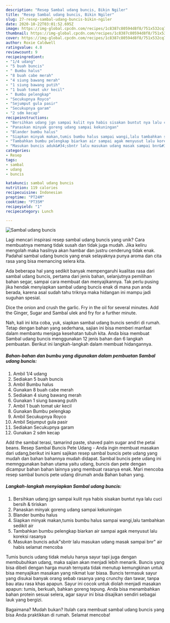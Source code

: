 ```yaml
---
description: "Resep Sambal udang buncis, Bikin Ngiler"
title: "Resep Sambal udang buncis, Bikin Ngiler"
slug: 27-resep-sambal-udang-buncis-bikin-ngiler
date: 2020-10-22T03:01:52.695Z
image: https://img-global.cpcdn.com/recipes/1c8387c80594d8f8/751x532cq70/sambal-udang-buncis-foto-resep-utama.jpg
thumbnail: https://img-global.cpcdn.com/recipes/1c8387c80594d8f8/751x532cq70/sambal-udang-buncis-foto-resep-utama.jpg
cover: https://img-global.cpcdn.com/recipes/1c8387c80594d8f8/751x532cq70/sambal-udang-buncis-foto-resep-utama.jpg
author: Roxie Caldwell
ratingvalue: 4.8
reviewcount: 9
recipeingredient:
- "1/4 udang"
- "5 buah buncis"
- " Bumbu halus"
- "8 buah cabe merah"
- "4 siung bawang merah"
- "1 siung bawang putih"
- "1 buah tomat ukr kecil"
- " Bumbu pelengkap"
- "Secukupnya Royco"
- "Sejumput gula pasir"
- "Secukupnya garam"
- "2 sdm kecap"
recipeinstructions:
- "Bersihkan udang jgn sampai kulit nya habis sisakan buntut nya lalu cuci bersih &amp; tiriskan"
- "Panaskan minyak goreng udang sampai kekuningan"
- "Blander bumbu halus"
- "Siapkan minyak makan,tumis bumbu halus sampai wangi,lalu tambahkan sedikit air"
- "Tambahkan bumbu pelengkap biarkan air sampai agak menyusut lalu koreksi rasanya"
- "Masukan buncis aduk&#34;sbntr lalu masukan udang masak sampai bnr&#34; air habis selamat mencoba"
categories:
- Resep
tags:
- sambal
- udang
- buncis

katakunci: sambal udang buncis 
nutrition: 119 calories
recipecuisine: Indonesian
preptime: "PT24M"
cooktime: "PT35M"
recipeyield: "1"
recipecategory: Lunch

---
```



![Sambal udang buncis](https://img-global.cpcdn.com/recipes/1c8387c80594d8f8/751x532cq70/sambal-udang-buncis-foto-resep-utama.jpg)

Lagi mencari inspirasi resep sambal udang buncis yang unik? Cara membuatnya memang tidak susah dan tidak juga mudah. Jika keliru mengolah maka hasilnya akan hambar dan justru cenderung tidak enak. Padahal sambal udang buncis yang enak selayaknya punya aroma dan cita rasa yang bisa memancing selera kita.

Ada beberapa hal yang sedikit banyak mempengaruhi kualitas rasa dari sambal udang buncis, pertama dari jenis bahan, selanjutnya pemilihan bahan segar, sampai cara membuat dan menyajikannya. Tak perlu pusing jika hendak menyiapkan sambal udang buncis enak di mana pun anda berada, karena asal sudah tahu triknya maka hidangan ini mampu jadi suguhan spesial.

Dice the onion and crush the garlic. Fry in the oil for several minutes. Add the Ginger, Sugar and Sambal ulek and fry for a further minute.


Nah, kali ini kita coba, yuk, siapkan sambal udang buncis sendiri di rumah. Tetap dengan bahan yang sederhana, sajian ini bisa memberi manfaat dalam membantu menjaga kesehatan tubuh kita. Anda bisa membuat Sambal udang buncis menggunakan 12 jenis bahan dan 6 langkah pembuatan. Berikut ini langkah-langkah dalam membuat hidangannya.

<!--inarticleads1-->

##### Bahan-bahan dan bumbu yang digunakan dalam pembuatan Sambal udang buncis:

1. Ambil 1/4 udang
1. Sediakan 5 buah buncis
1. Ambil  Bumbu halus
1. Gunakan 8 buah cabe merah
1. Sediakan 4 siung bawang merah
1. Gunakan 1 siung bawang putih
1. Ambil 1 buah tomat ukr kecil
1. Gunakan  Bumbu pelengkap
1. Ambil Secukupnya Royco
1. Ambil Sejumput gula pasir
1. Sediakan Secukupnya garam
1. Gunakan 2 sdm kecap


Add the sambal terasi, tamarind paste, shaved palm sugar and the petai beans. Resep Sambal Buncis Pete Udang - Anda ingin membuat masakan dari udang,berikut ini kami sajikan resep sambal buncis pete udang yang mudah dan bahan bahannya mudah didapat. Sambal buncis pete udang ini memnggunakan bahan utama yaitu udang, buncis dan pete dengan dicampur bahan bahan lainnya yang membuat rasanya enak. Mari mencoba resep sambal buncis pete udang dirumah anda Bahan bahan yang. 

<!--inarticleads2-->

##### Langkah-langkah menyiapkan Sambal udang buncis:

1. Bersihkan udang jgn sampai kulit nya habis sisakan buntut nya lalu cuci bersih &amp; tiriskan
1. Panaskan minyak goreng udang sampai kekuningan
1. Blander bumbu halus
1. Siapkan minyak makan,tumis bumbu halus sampai wangi,lalu tambahkan sedikit air
1. Tambahkan bumbu pelengkap biarkan air sampai agak menyusut lalu koreksi rasanya
1. Masukan buncis aduk&#34;sbntr lalu masukan udang masak sampai bnr&#34; air habis selamat mencoba


Tumis buncis udang tidak melulu hanya sayur tapi juga dengan membubuhkan udang, maka sajian akan menjadi lebih menarik. Buncis yang bisa dibeli dengan harga murah ternyata tidak menutup kemungkinan untuk bisa menyajikan masakan yang nikmat luar biasa. Buncis termasuk sayur yang disukai banyak orang sebab rasanya yang crunchy dan tawar, tanpa bau atau rasa khas apapun. Sayur ini cocok untuk diolah menjadi masakan apapun: tumis, berkuah, bahkan goreng tepung. Anda bisa menambahkan bahan protein sesuai selera, agar sayur ini bisa disajikan sendiri sebagai lauk yang bergizi. 

Bagaimana? Mudah bukan? Itulah cara membuat sambal udang buncis yang bisa Anda praktikkan di rumah. Selamat mencoba!
